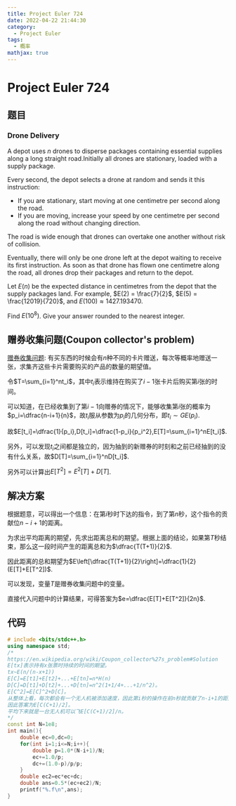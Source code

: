 ```yaml
---
title: Project Euler 724
date: 2022-04-22 21:44:30
category:
  - Project Euler
tags:
  - 概率
mathjax: true
---
```


<escape><!-- more --></escape>

# Project Euler 724

## 题目

### Drone Delivery

A depot uses $n$ drones to disperse packages containing essential supplies along a long straight road.Initially all drones are stationary, loaded with a supply package.

Every second, the depot selects a drone at random and sends it this instruction:

- If you are stationary, start moving at one centimetre per second along the road.
- If you are moving, increase your speed by one centimetre per second along the road without changing direction.

The road is wide enough that drones can overtake one another without risk of collision.

Eventually, there will only be one drone left at the depot waiting to receive its first instruction. As soon as that drone has flown one centimetre along the road, all drones drop their packages and return to the depot.

Let $E(n)$ be the expected distance in centimetres from the depot that the supply packages land. For example, $E(2) = \frac{7}{2}$, $E(5) = \frac{12019}{720}$, and $E(100) \approx 1427.193470$.

Find $E(10^8)$. Give your answer rounded to the nearest integer.

## 赠券收集问题(Coupon collector's problem)

[赠券收集问题](https://en.wikipedia.org/wiki/Coupon_collector%27s_problem): 有买东西的时候会有$n$种不同的卡片赠送，每次等概率地赠送一张，求集齐这些卡片需要购买的产品的数量的期望值。

令$T=\sum_{i=1}^nt_i$，其中$t_i$表示维持在购买了$i-1$张卡片后购买第$i$张的时间。

可以知道，在已经收集到了第$i-1$向赠券的情况下，能够收集第$i$张的概率为$p_i=\dfrac{n-i+1}{n}$，故$t_i$服从参数为$p_i$的几何分布，即$t_i\sim GE(p_i)$.

故$E[t_i]=\dfrac{1}{p_i},D[t_i]=\dfrac{1-p_i}{p_i^2},E[T]=\sum_{i=1}^nE[t_i]$.

另外，可以发现$t_i$之间都是独立的，因为抽到的新赠券的时刻和之前已经抽到的没有什么关系，故$D[T]=\sum_{i=1}^nD[t_i]$.

另外可以计算出$E[T^2]=E^2[T]+D[T]$.

## 解决方案

根据题意，可以得出一个信息：在第$i$秒时下达的指令，到了第$n$秒，这个指令的贡献位$n-i+1$的距离。

为求出平均距离的期望，先求出距离总和的期望。根据上面的结论，如果第$T$秒结束，那么这一段时间产生的距离总和为$\dfrac{T(T+1)}{2}$.

因此距离的总和期望为$E\left[\dfrac{T(T+1)}{2}\right]=\dfrac{1}{2}(E[T]+E[T^2])$.

可以发现，变量$T$是赠券收集问题中的变量。

直接代入问题中的计算结果，可得答案为$e=\dfrac{E[T]+E[T^2]}{2n}$.

## 代码

```C++
# include <bits/stdc++.h>
using namespace std;
/*
https://en.wikipedia.org/wiki/Coupon_collector%27s_problem#Solution
E[tx]表示持有x张票时持续的时间的期望。
tx~E(n/(n-x+1))
E[C]=E[t1]+E[t2]+...+E[tn]=n*H(n)
D[C]=D[t1]+D[t2]+...+D[tn]=n^2(1+1/4+...+1/n^2)。
E[C^2]=E[C]^2+D[C]。
从整体上看，每次都会有一个无人机被添加速度，因此第i秒的操作在前n秒就贡献了n-i+1的距离。
因此答案为E[C(C+1)/2]。
平均下来就是一台无人机可以飞E[C(C+1)/2]/n。
*/
const int N=1e8;
int main(){
    double ec=0,dc=0;
    for(int i=1;i<=N;i++){
        double p=1.0*(N-i+1)/N;
        ec+=1.0/p;
        dc+=(1.0-p)/p/p;
    }
    double ec2=ec*ec+dc;
    double ans=0.5*(ec+ec2)/N;
    printf("%.f\n",ans);
}
```
